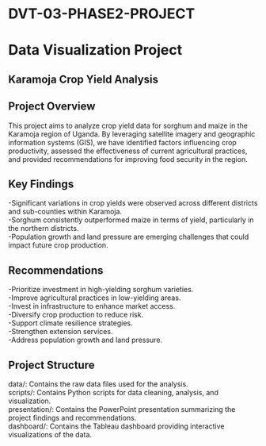 # DVT-03-PHASE2-PROJECT
# Data Visualization Project
## Karamoja Crop Yield Analysis
## Project Overview

This project aims to analyze crop yield data for sorghum and maize in the Karamoja region of Uganda. By leveraging satellite imagery and geographic information systems (GIS), we have identified factors influencing crop productivity, assessed the effectiveness of current agricultural practices, and provided recommendations for improving food security in the region.

## Key Findings

-Significant variations in crop yields were observed across different districts and sub-counties within Karamoja. <br>
-Sorghum consistently outperformed maize in terms of yield, particularly in the northern districts. <br>
-Population growth and land pressure are emerging challenges that could impact future crop production. <br>
## Recommendations

-Prioritize investment in high-yielding sorghum varieties. <br>
-Improve agricultural practices in low-yielding areas. <br>
-Invest in infrastructure to enhance market access. <br>
-Diversify crop production to reduce risk. <br>
-Support climate resilience strategies. <br>
-Strengthen extension services. <br>
-Address population growth and land pressure. <br>
## Project Structure

data/: Contains the raw data files used for the analysis. <br>
scripts/: Contains Python scripts for data cleaning, analysis, and visualization. <br>
presentation/: Contains the PowerPoint presentation summarizing the project findings and recommendations. <br>
dashboard/: Contains the Tableau dashboard providing interactive visualizations of the data. <br>
